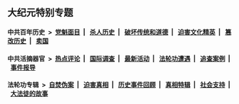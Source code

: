 ## 大纪元特别专题

#### 中共百年历史 &nbsp;>&nbsp; [党魁面目](indexes/nf1176107/README.md?03300430) &nbsp;| &nbsp; [杀人历史](indexes/nf1176106/README.md?03300430) &nbsp;| &nbsp; [破坏传统和道德](indexes/nf1176106/README.md?03300430) &nbsp;| &nbsp; [迫害文化精英](indexes/nf1176111/README.md?03300430) &nbsp;| &nbsp; [篡改历史](indexes/nf1176115/README.md?03300430) &nbsp;| &nbsp; [卖国](indexes/nf1176117/README.md?03300430) 

#### 中共活摘器官 &nbsp;>&nbsp; [热点评论](indexes/nf5879/README.md?03300430) &nbsp;| &nbsp; [国际调查](indexes/nf5947/README.md?03300430) &nbsp;| &nbsp; [最新活动](indexes/nf5883/README.md?03300430) &nbsp;| &nbsp; [法轮功遭遇](indexes/nf5881/README.md?03300430) &nbsp;| &nbsp; [追查案例](indexes/nf5880/README.md?03300430) &nbsp;| &nbsp; [事件报导](indexes/nf5877/README.md?03300430) 

#### 法轮功专辑 &nbsp;>&nbsp; [自焚伪案](indexes/nf5562/README.md?03300430) &nbsp;| &nbsp; [迫害真相](indexes/nf4379/README.md?03300430) &nbsp;| &nbsp; [历史事件回顾](indexes/nf5793/README.md?03300430) &nbsp;| &nbsp; [真相特辑](indexes/nf4389/README.md?03300430) &nbsp;| &nbsp; [社会支持](indexes/nf4386/README.md?03300430) &nbsp;| &nbsp; [大法徒的故事](indexes/nf1147481/README.md?03300430) 
